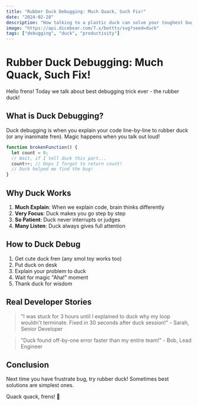 ```yaml
---
title: "Rubber Duck Debugging: Much Quack, Such Fix!"
date: "2024-02-28"
description: "How talking to a plastic duck can solve your toughest bugs."
image: "https://api.dicebear.com/7.x/bottts/svg?seed=duck"
tags: ["debugging", "duck", "productivity"]
---
```


# Rubber Duck Debugging: Much Quack, Such Fix!

Hello frens! Today we talk about best debugging trick ever - the rubber duck!

## What is Duck Debugging?

Duck debugging is when you explain your code line-by-line to rubber duck (or any inanimate fren). Magic happens when you talk out loud!

```javascript
function brokenFunction() {
  let count = 0;
  // Wait, if I tell duck this part...
  count++; // Oops I forgot to return count!
  // Duck helped me find the bug!
}
```

## Why Duck Works

1. **Much Explain**: When we explain code, brain thinks differently
2. **Very Focus**: Duck makes you go step by step
3. **So Patient**: Duck never interrupts or judges
4. **Many Listen**: Duck always gives full attention

## How to Duck Debug

1. Get cute duck fren (any smol toy works too)
2. Put duck on desk
3. Explain your problem to duck
4. Wait for magic "Aha!" moment
5. Thank duck for wisdom

## Real Developer Stories

> "I was stuck for 3 hours until I explained to duck why my loop wouldn't terminate. Fixed in 30 seconds after duck session!" - Sarah, Senior Developer

> "Duck found off-by-one error faster than my entire team!" - Bob, Lead Engineer

## Conclusion

Next time you have frustrate bug, try rubber duck! Sometimes best solutions are simplest ones.

Quack quack, frens! 🦆 
